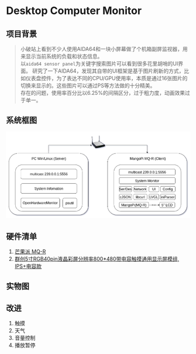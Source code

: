 # Desktop Computer Monitor
## 项目背景
> 小破站上看到不少人使用AIDA64和一块小屏幕做了个机箱副屏监视器，用来显示当前系统的负载和状态信息。  
以`aida64 sensor panel`为关键字搜索图片可以看到很多花里胡哨的UI界面。  研究了一下AIDA64，发现其自带的UI框架是基于图片刷新的方式，比如仪表盘控件，为了表达不同的CPU/GPU使用率，本质是通过16张图片的切换来显示的。这些图片可以通过PS等方法做的十分精美。  
存在的问题，使用率百分比以6.25%的间隔区分，过于粗力度，动画效果过于单一。

## 系统框图
![pic](res/diagram.png)

## 硬件清单
1. [芒果派 MQ-R][1]
2. [群创5寸RGB40pin液晶彩屏分辨率800*480带电容触摸通用显示屏模组, IPS+电容款][2]

[1]:https://mangopi.org/mqr
[2]:https://item.taobao.com/item.htm?spm=a1z09.2.0.0.4e1b2e8dejF06Z&id=644931601805&_u=e4jn04q6cd6

## 实物图


## 改进
1. 触摸
2. 天气
3. 音量控制
4. 播放暂停
